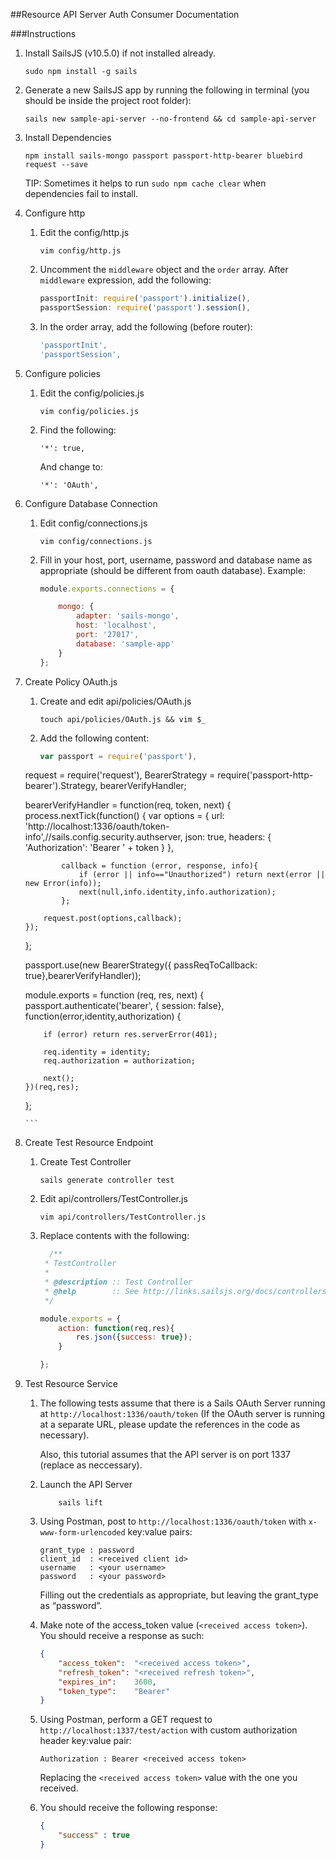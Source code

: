 ##Resource API Server Auth Consumer Documentation

###Instructions
1. Install SailsJS (v10.5.0) if not installed already.

    ```shell
    sudo npm install -g sails 
    ```

2. Generate a new SailsJS app by running the following in terminal (you should be inside the project root folder):

    ```shell
    sails new sample-api-server --no-frontend && cd sample-api-server
    ```

3. Install Dependencies

    ```shell
    npm install sails-mongo passport passport-http-bearer bluebird request --save
    ```

    TIP: Sometimes it helps to run `sudo npm cache clear` when dependencies fail to install.


4. Configure http

    1. Edit the config/http.js

       ```shell
       vim config/http.js
       ```
    2. Uncomment the `middleware` object and the `order` array. After `middleware` expression, add the following:

       ```js
       passportInit: require('passport').initialize(),
       passportSession: require('passport').session(),
       ```

    3. In the order array, add the following (before router):

       ```js
       'passportInit',
       'passportSession',
       ```

5. Configure policies

    1. Edit the config/policies.js

        ```shell
        vim config/policies.js
        ```

    2. Find the following:

        ```shell
        '*': true,
        ```

        And change to:

        ```shell
        '*': 'OAuth',
        ```

6. Configure Database Connection

    1. Edit config/connections.js

        ```shell
        vim config/connections.js
        ```

   

    2. Fill in your host, port, username, password and database name as appropriate (should be different from oauth database).
        Example:
        ```js
        module.exports.connections = {

            mongo: {
                adapter: 'sails-mongo',
                host: 'localhost',
                port: '27017',
                database: 'sample-app'
            }
        };
        ```

 7. Create Policy OAuth.js

    1. Create and edit api/policies/OAuth.js

        ```shell
        touch api/policies/OAuth.js && vim $_
        ```

    2. Add the following content:

        ```js
        var passport = require('passport'),
    request = require('request'),
    BearerStrategy = require('passport-http-bearer').Strategy,
    bearerVerifyHandler;

    bearerVerifyHandler = function(req, token, next) {
        process.nextTick(function() {
            var options = {
                    url: 'http://localhost:1336/oauth/token-info',//sails.config.security.authserver,
                    json: true,
                    headers: {
                        'Authorization': 'Bearer ' + token
                    }
                },
    
                callback = function (error, response, info){
                    if (error || info=="Unauthorized") return next(error || new Error(info));
                    next(null,info.identity,info.authorization);
                };
    
            request.post(options,callback);
        });
    };
    
    passport.use(new BearerStrategy({ passReqToCallback: true},bearerVerifyHandler));
    
    module.exports = function (req, res, next) {
        passport.authenticate('bearer', { session: false}, function(error,identity,authorization) {
    
            if (error) return res.serverError(401);
    
            req.identity = identity;
            req.authorization = authorization;
    
            next();
        })(req,res);
    };

        
        ```


8. Create Test Resource Endpoint

    1.  Create Test Controller

        ```shell
        sails generate controller test
        ```



    2. Edit api/controllers/TestController.js

        ```shell
        vim api/controllers/TestController.js
        ```

    3. Replace contents with the following:

        ```js
          /**
         * TestController
         *
         * @description :: Test Controller
         * @help        :: See http://links.sailsjs.org/docs/controllers
         */

        module.exports = {
            action: function(req,res){
                res.json({success: true});
            }

        };
        ```
9. Test Resource Service

    1. The following tests assume that there is a Sails OAuth Server running at `http://localhost:1336/oauth/token`
       (If the OAuth server is running at a separate URL, please update the references in the code as necessary).

        Also, this tutorial assumes that the API server is on port 1337 (replace as neccessary).

    2. Launch the API Server
        ```shell
            sails lift
        ```

    3. Using Postman, post to `http://localhost:1336/oauth/token` with `x-www-form-urlencoded` key:value pairs:

        ```shell
        grant_type : password
        client_id  : <received client id>
        username   : <your username>
        password   : <your password>
        ```

        Filling out the credentials as appropriate, but leaving the grant_type as “password”.

    4.  Make note of the access_token value (`<received access token>`). You should receive a response as such:

        ```json
        {
            "access_token":  "<received access token>",
            "refresh_token": "<received refresh token>",
            "expires_in":    3600,
            "token_type":    "Bearer"
        }
        ```


    6. Using Postman, perform a GET request to `http://localhost:1337/test/action` with custom authorization header key:value pair:

       ```shell
       Authorization : Bearer <received access token>
       ```

        Replacing the `<received access token>` value with the one you received.

    7. You should receive the following response:

        ```json
        {
            "success" : true
        }
        ```

